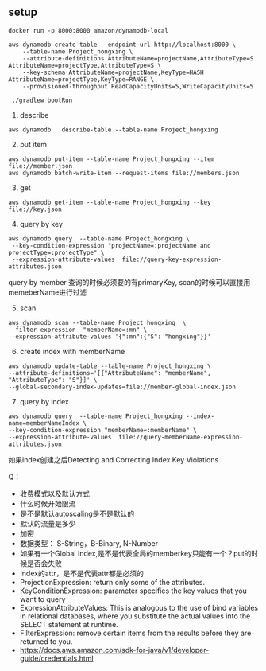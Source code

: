 ## setup
```
docker run -p 8000:8000 amazon/dynamodb-local

aws dynamodb create-table --endpoint-url http://localhost:8000 \
    --table-name Project_hongxing \
    --attribute-definitions AttributeName=projectName,AttributeType=S AttributeName=projectType,AttributeType=S \
    --key-schema AttributeName=projectName,KeyType=HASH AttributeName=projectType,KeyType=RANGE \
    --provisioned-throughput ReadCapacityUnits=5,WriteCapacityUnits=5

 ./gradlew bootRun
```




1. describe
```
aws dynamodb   describe-table --table-name Project_hongxing
```
2. put item
```
aws dynamodb put-item --table-name Project_hongxing --item file://member.json
aws dynamodb batch-write-item --request-items file://members.json
```

3. get
```
aws dynamodb get-item --table-name Project_hongxing --key  file://key.json
```
4. query by key
```
aws dynamodb query  --table-name Project_hongxing \
 --key-condition-expression "projectName=:projectName and projectType=:projectType" \
 --expression-attribute-values  file://query-key-expression-attributes.json
```
query by member 查询的时候必须要的有primaryKey, scan的时候可以直接用memeberName进行过滤

5. scan
```
aws dynamodb scan --table-name Project_hongxing  \
--filter-expression  "memberName=:mn" \
--expression-attribute-values '{":mn":{"S": "hongxing"}}'
```

6. create index with memberName
```
aws dynamodb update-table --table-name Project_hongxing \
--attribute-definitions='[{"AttributeName": "memberName", "AttributeType": "S"}]' \
--global-secondary-index-updates=file://member-global-index.json
```

7. query by index
```
aws dynamodb query  --table-name Project_hongxing --index-name=memberNameIndex \
--key-condition-expression "memberName=:memberName" \
--expression-attribute-values  file://query-memberName-expression-attributes.json
```
如果index创建之后Detecting and Correcting Index Key Violations


Q：
* 收费模式以及默认方式
* 什么时候开始限流
* 是不是默认autoscaling是不是默认的
* 默认的流量是多少
* 加密
* 数据类型： S-String，B-Binary, N-Number
* 如果有一个Global Index,是不是代表全局的memberkey只能有一个？put的时候是否会失败
* Index的attr，是不是代表attr都是必须的
* ProjectionExpression: return only some of the attributes.
* KeyConditionExpression: parameter specifies the key values that you want to query
* ExpressionAttributeValues: This is analogous to the use of bind variables in relational databases, where you substitute the actual values into the SELECT statement at runtime.
* FilterExpression: remove certain items from the results before they are returned to you.
* https://docs.aws.amazon.com/sdk-for-java/v1/developer-guide/credentials.html
